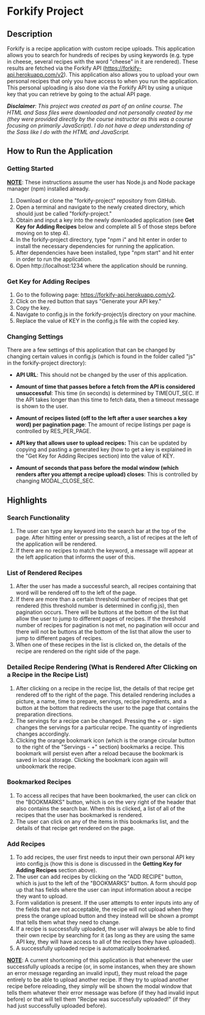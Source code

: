 # Forkify Project

## Description

Forkify is a recipe application with custom recipe uploads. This application allows you to search for hundreds of recipes by using keywords (e.g. type in cheese, several recipes with the word "cheese" in it are rendered). These results are fetched via the Forkify API (https://forkify-api.herokuapp.com/v2). This application also allows you to upload your own personal recipes that only you have access to when you run the application. This personal uploading is also done via the Forkify API by using a unique key that you can retrieve by going to the actual API page.

_**Disclaimer**: This project was created as part of an online course. The HTML and Sass files were downloaded and not personally created by me (they were provided directly by the course instructor as this was a course focusing on primarily JavaScript). I do not have a deep understanding of the Sass like I do with the HTML and JavaScript._

## How to Run the Application

### Getting Started

<ins>**NOTE**</ins>: These instructions assume the user has Node.js and Node package manager (npm) installed already.

1. Download or clone the "forkify-project" repository from GitHub.
2. Open a terminal and navigate to the newly created directory, which should just be called "forkify-project."
3. Obtain and input a key into the newly downloaded application (see **Get Key for Adding Recipes** below and complete all 5 of those steps before moving on to step 4).
4. In the forkify-project directory, type "npm i" and hit enter in order to install the necessary dependencies for running the application.
5. After dependencies have been installed, type "npm start" and hit enter in order to run the application.
6. Open http://localhost:1234 where the application should be running.

### Get Key for Adding Recipes

1. Go to the following page: https://forkify-api.herokuapp.com/v2.
2. Click on the red button that says "Generate your API key."
3. Copy the key.
4. Navigate to config.js in the forkify-project/js directory on your machine.
5. Replace the value of KEY in the config.js file with the copied key.

### Changing Settings

There are a few settings of this application that can be changed by changing certain values in config.js (which is found in the folder called "js" in the forkify-project directory):

- **API URL**: This should not be changed by the user of this application.

- **Amount of time that passes before a fetch from the API is considered unsuccessful**: This time (in seconds) is determined by TIMEOUT_SEC. If the API takes longer than this time to fetch data, then a timeout message is shown to the user.

- **Amount of recipes listed (off to the left after a user searches a key word) per pagination page**: The amount of recipe listings per page is controlled by RES_PER_PAGE.

- **API key that allows user to upload recipes:** This can be updated by copying and pasting a generated key (how to get a key is explained in the "Get Key for Adding Recipes section) into the value of KEY.

- **Amount of seconds that pass before the modal window (which renders after you attempt a recipe upload) closes**: This is controlled by changing MODAL_CLOSE_SEC.

## Highlights

### Search Functionality

1. The user can type any keyword into the search bar at the top of the page. After hitting enter or pressing search, a list of recipes at the left of the application will be rendered.
2. If there are no recipes to match the keyword, a message will appear at the left application that informs the user of this.

### List of Rendered Recipes

1. After the user has made a successful search, all recipes containing that word will be rendered off to the left of the page.
2. If there are more than a certain threshold number of recipes that get rendered (this threshold number is determined in config.js), then pagination occurs. There will be buttons at the bottom of the list that allow the user to jump to different pages of recipes. If the threshold number of recipes for pagination is not met, no pagination will occur and there will not be buttons at the bottom of the list that allow the user to jump to different pages of recipes.
3. When one of these recipes in the list is clicked on, the details of the recipe are rendered on the right side of the page.

### Detailed Recipe Rendering (What is Rendered After Clicking on a Recipe in the Recipe List)

1. After clicking on a recipe in the recipe list, the details of that recipe get rendered off to the right of the page. This detailed rendering includes a picture, a name, time to prepare, servings, recipe ingredients, and a button at the bottom that redirects the user to the page that contains the preparation directions.
2. The servings for a recipe can be changed. Pressing the + or - sign changes the servings for a particular recipe. The quantity of ingredients changes accordingly.
3. Clicking the orange bookmark icon (which is the orange circular button to the right of the "Servings - +" section) bookmarks a recipe. This bookmark will persist even after a reload because the bookmark is saved in local storage. Clicking the bookmark icon again will unbookmark the recipe.

### Bookmarked Recipes

1. To access all recipes that have been bookmarked, the user can click on the "BOOKMARKS" button, which is on the very right of the header that also contains the search bar. When this is clicked, a list of all of the recipes that the user has bookmarked is rendered.
2. The user can click on any of the items in this bookmarks list, and the details of that recipe get rendered on the page.

### Add Recipes

1. To add recipes, the user first needs to input their own personal API key into config.js (how this is done is discussed in the **Getting Key for Adding Recipes** section above).
2. The user can add recipes by clicking on the "ADD RECIPE" button, which is just to the left of the "BOOKMARKS" button. A form should pop up that has fields where the user can input information about a recipe they want to upload.
3. Form validation is present. If the user attempts to enter inputs into any of the fields that are not acceptable, the recipe will not upload when they press the orange upload button and they instead will be shown a prompt that tells them what they need to change.
4. If a recipe is successfully uploaded, the user will always be able to find their own recipe by searching for it (as long as they are using the same API key, they will have access to all of the recipes they have uploaded).
5. A successfully uploaded recipe is automatically bookmarked.

<ins>**NOTE**</ins>: A current shortcoming of this application is that whenever the user successfully uploads a recipe (or, in some instances, when they are shown an error message regarding an invalid input), they must reload the page entirely to be able to upload another recipe. If they try to upload another recipe before reloading, they simply will be shown the modal window that tells them whatever their error message was before (if they had invalid input before) or that will tell them "Recipe was successfully uploaded!" (if they had just successfully uploaded before).
